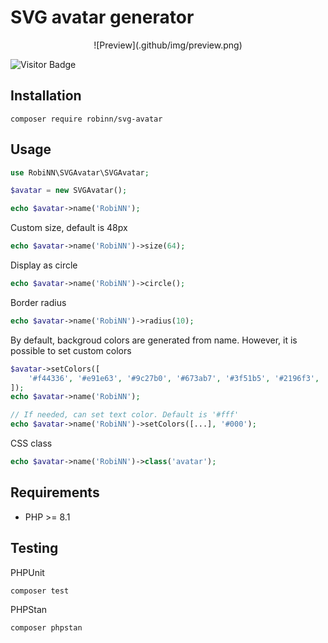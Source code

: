 # SVG avatar generator

<p align="center">
![Preview](.github/img/preview.png)
</p>

![Visitor Badge](https://visitor-badge.laobi.icu/badge?page_id=RobiNN1.SVG-Avatar)

## Installation

```
composer require robinn/svg-avatar
```

## Usage

```php
use RobiNN\SVGAvatar\SVGAvatar;

$avatar = new SVGAvatar();

echo $avatar->name('RobiNN');
```

Custom size, default is 48px

```php
echo $avatar->name('RobiNN')->size(64);
```

Display as circle

```php
echo $avatar->name('RobiNN')->circle();
```

Border radius

```php
echo $avatar->name('RobiNN')->radius(10);
```

By default, backgroud colors are generated from name.
However, it is possible to set custom colors

```php
$avatar->setColors([
    '#f44336', '#e91e63', '#9c27b0', '#673ab7', '#3f51b5', '#2196f3',
]);
echo $avatar->name('RobiNN');

// If needed, can set text color. Default is '#fff'
echo $avatar->name('RobiNN')->setColors([...], '#000');
```

CSS class

```php
echo $avatar->name('RobiNN')->class('avatar');
```

## Requirements

- PHP >= 8.1

## Testing

PHPUnit

```
composer test
```

PHPStan

```
composer phpstan
```
